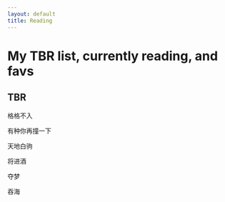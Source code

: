 ```yaml
---
layout: default
title: Reading
---
```

# My TBR list, currently reading, and favs
<h2>TBR</h2>
<p>格格不入
<p>有种你再撞一下
<p>天地白驹
<p>将进酒
<p>夺梦
<p>吞海</p>
